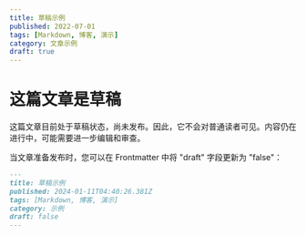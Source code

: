 ```yaml
---
title: 草稿示例
published: 2022-07-01
tags: [Markdown, 博客, 演示]
category: 文章示例
draft: true
---
```


# 这篇文章是草稿

这篇文章目前处于草稿状态，尚未发布。因此，它不会对普通读者可见。内容仍在进行中，可能需要进一步编辑和审查。

当文章准备发布时，您可以在 Frontmatter 中将 "draft" 字段更新为 "false"：

```markdown
---
title: 草稿示例
published: 2024-01-11T04:40:26.381Z
tags: [Markdown, 博客, 演示]
category: 示例
draft: false
---
